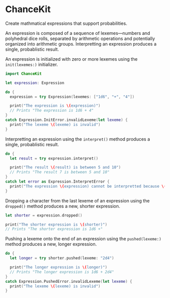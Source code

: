 # ChanceKit

Create mathmatical expressions that support probabilities.

An expression is composed of a sequence of lexemes—numbers and polyhedral dice rolls, separated by arithmetic operations and potentially organized into arithmetic groups. Interpretting an expression produces a single, probablistic result.

An expression is initialized with zero or more lexemes using the `init(lexemes:)` initializer.

```swift
import ChanceKit

let expression: Expression

do {
  expression = try Expression(lexemes: ["1d6", "+", "4"])

  print("The expression is \(expression)")
  // Prints "The expression is 1d6 + 4"
}
catch Expression.InitError.invalidLexeme(let lexeme) {
  print("The lexeme \(lexeme) is invalid")
}
```

Interpretting an expression using the `interpret()` method produces a single, probablistic result.

```swift
do {
  let result = try expression.interpret()

  print("The result \(result) is between 5 and 10")
  // Prints "The result 7 is between 5 and 10"
}
catch let error as Expression.InterpretError {
  print("The expression \(expression) cannot be interpretted because \(error)")
}
```

Dropping a character from the last lexeme of an expression using the `dropped()` method produces a new, shorter expression.

```swift
let shorter = expression.dropped()

print("The shorter expression is \(shorter)")
// Prints "The shorter expression is 1d6 +"
```

Pushing a lexeme onto the end of an expression using the `pushed(lexeme:)` method produces a new, longer expression.

```swift
do {
  let longer = try shorter.pushed(lexeme: "2d4")

  print("The longer expression is \(longer)")
  // Prints "The longer expression is 1d6 + 2d4"
}
catch Expression.PushedError.invalidLexeme(let lexeme) {
  print("The lexeme \(lexeme) is invalid")
}
```
